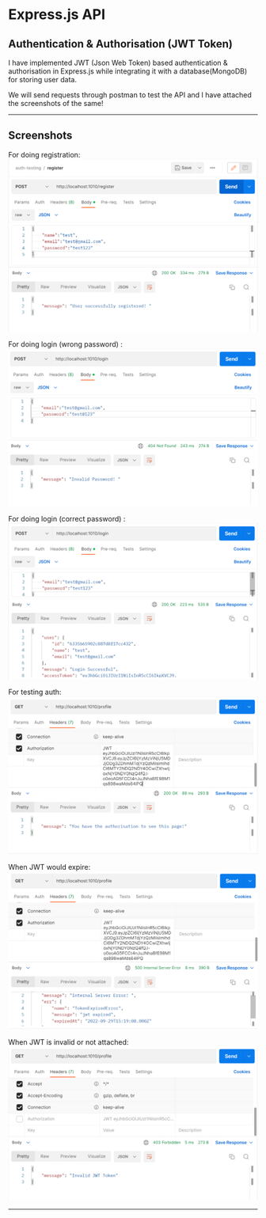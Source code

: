 # Express.js API

## Authentication & Authorisation (JWT Token)
I have implemented JWT (Json Web Token) based authentication & authorisation in Express.js while integrating it with a database(MongoDB) for storing user data.

We will send requests through postman to test the API and I have attached the screenshots of the same!

---

## Screenshots
For doing registration:
![registration](./assets/images/register.png)

For doing login (wrong password) :
![invalid_login](./assets/images/invalid_login.png)

For doing login (correct password) :
![successful_login](./assets/images/successful_login.png)

For testing auth:
![successful_auth](./assets/images/successful_auth.png)

When JWT would expire:
![JWT_expired_auth](./assets/images/JWT_expired_auth.png)

When JWT is invalid or not attached:
![invalid_JWT_auth](./assets/images/invalid_JWT_auth.png)

---